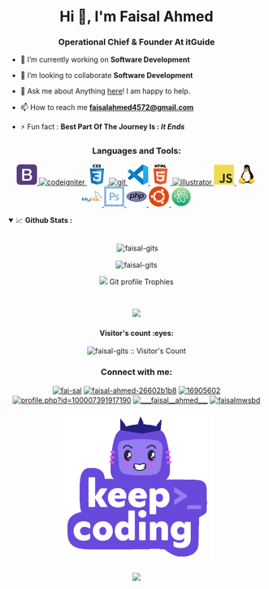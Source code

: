 <h1 align="center">Hi 👋, I'm Faisal Ahmed</h1>
<h3 align="center">Operational Chief & Founder At itGuide</h3>

- 🔭 I’m currently working on **Software Development**

- 👯 I’m looking to collaborate **Software Development** 

<!-- - 🤝 I’m looking for help **Internships** -->

- 💬 Ask me about Anything [here](https://github.com/faisali3/issues/issues/new)! I am happy to help.

<!-- - 📫 How to reach me **faisalahmed4572@gmail.com** -->
- 📫 How to reach me  **[faisalahmed4572@gmail.com](faisalahmed4572@gmail.com)**

- ⚡ Fun fact : **Best Part Of The Journey Is : *It Ends***

<h3 align="center">Languages and Tools:</h3>
<p align="center"> 
	<a href="https://getbootstrap.com" target="_blank"> <img src="https://raw.githubusercontent.com/github/explore/80688e429a7d4ef2fca1e82350fe8e3517d3494d/topics/bootstrap/bootstrap.png" alt="bootstrap" width="40" height="40"/> </a> 
	<a href="https://codeigniter.com" target="_blank"> <img src="https://cdn.worldvectorlogo.com/logos/codeigniter.svg" alt="codeigniter" width="40" height="40"/> </a> 
	<a href="https://www.w3schools.com/css/" target="_blank"> <img src="https://raw.githubusercontent.com/devicons/devicon/master/icons/css3/css3-original-wordmark.svg" alt="css3" width="40" height="40"/> </a> 
	<a href="https://git-scm.com/" target="_blank"> <img src="https://www.vectorlogo.zone/logos/git-scm/git-scm-icon.svg" alt="git" width="40" height="40"/> </a> 
	<a href="https://code.visualstudio.com" target="_blank"> <img src="https://raw.githubusercontent.com/github/explore/80688e429a7d4ef2fca1e82350fe8e3517d3494d/topics/visual-studio-code/visual-studio-code.png" alt="vs" width="40" height="40"/> </a> 
	<a href="https://www.w3.org/html/" target="_blank"> <img src="https://raw.githubusercontent.com/devicons/devicon/master/icons/html5/html5-original-wordmark.svg" alt="html5" width="40" height="40"/> </a>
	<a href="https://www.adobe.com/in/products/illustrator.html" target="_blank"> <img src="https://www.vectorlogo.zone/logos/adobe_illustrator/adobe_illustrator-icon.svg" alt="illustrator" width="40" height="40"/> </a> 
	<a href="https://developer.mozilla.org/en-US/docs/Web/JavaScript" target="_blank"> <img src="https://raw.githubusercontent.com/devicons/devicon/master/icons/javascript/javascript-original.svg" alt="javascript" width="40" height="40"/> </a> 
	<a href="https://www.linux.org/" target="_blank"> <img src="https://raw.githubusercontent.com/devicons/devicon/master/icons/linux/linux-original.svg" alt="linux" width="40" height="40"/> </a> 
	<a href="https://www.mysql.com/" target="_blank"> <img src="https://raw.githubusercontent.com/devicons/devicon/master/icons/mysql/mysql-original-wordmark.svg" alt="mysql" width="40" height="40"/> </a> 
	<a href="https://www.photoshop.com/en" target="_blank"> <img src="https://raw.githubusercontent.com/devicons/devicon/master/icons/photoshop/photoshop-line.svg" alt="photoshop" width="40" height="40"/> </a> 
	<a href="https://www.php.net" target="_blank"> <img src="https://raw.githubusercontent.com/devicons/devicon/master/icons/php/php-original.svg" alt="php" width="40" height="40"/> </a> 
	<a href="https://ubuntu.com" target="_blank"> <img src="https://raw.githubusercontent.com/github/explore/80688e429a7d4ef2fca1e82350fe8e3517d3494d/topics/ubuntu/ubuntu.png" alt="ubuntu" width="40" height="40"/> </a> 
	<a href="https://atom.io" target="_blank"> <img src="https://github.com/faisal-gits/logo/blob/16460af4efab9e8579ade5d316b0962cd6d7344b/atom-editor.png" alt="atom" width="40" height="40"/> </a> 
</p>

<details open="">
<summary>
  <g-emoji class="g-emoji" alias="chart_with_upwards_trend" fallback-src="https://github.githubassets.com/images/icons/emoji/unicode/1f4c8.png">📈</g-emoji> 
  <strong>Github Stats : </strong>
</summary>
<br>
 
<p align="center">&nbsp;<img align="center" src="https://github-readme-stats.vercel.app/api?username=faisal-gits&show_icons=true&locale=en" alt="faisal-gits" /></p>

<p align="center"><img align="center" src="https://github-readme-streak-stats.herokuapp.com/?user=faisal-gits&" alt="faisal-gits" /></p>
<p align="center"><img src="https://media.giphy.com/media/QaMcXSekUWx7aogAUr/giphy.gif" width="30" />&nbsp;Git profile Trophies</p><br>
<p align="center"><img src="https://github-profile-trophy.vercel.app/?username=faisal-gits&theme=juicyfresh&no-bg=true" /></p>
<!-- <p align="center"><img align="center" src="https://github-readme-stats.vercel.app/api/wakatime?username=faisal4572&theme=tokyonight" /></p>	 -->
<!-- <p align="left"> 
<img src="https://komarev.com/ghpvc/?username=faisal-gits&color=brightgreen" alt="watching_count" />
 </p>	 -->
<h4 align="center">Visitor's count :eyes:</h4>

<p align="center"><img src="https://profile-counter.glitch.me/{faisal-gits}/count.svg" alt="faisal-gits :: Visitor's Count" /></p>
	
<h3 align="center">Connect with me:</h3>
<p align="center">
<a href="https://codepen.io/fai-sal" target="blank"><img align="center" src="https://raw.githubusercontent.com/rahuldkjain/github-profile-readme-generator/master/src/images/icons/Social/codepen.svg" alt="fai-sal" height="30" width="40" /></a>
<a href="https://linkedin.com/in/faisal-ahmed-26602b1b8" target="blank"><img align="center" src="https://raw.githubusercontent.com/rahuldkjain/github-profile-readme-generator/master/src/images/icons/Social/linked-in-alt.svg" alt="faisal-ahmed-26602b1b8" height="30" width="40" /></a>
<a href="https://stackoverflow.com/users/16905602" target="blank"><img align="center" src="https://raw.githubusercontent.com/rahuldkjain/github-profile-readme-generator/master/src/images/icons/Social/stack-overflow.svg" alt="16905602" height="30" width="40" /></a>
<a href="https://fb.com/profile.php?id=100007391917190" target="blank"><img align="center" src="https://raw.githubusercontent.com/rahuldkjain/github-profile-readme-generator/master/src/images/icons/Social/facebook.svg" alt="profile.php?id=100007391917190" height="30" width="40" /></a>
<a href="https://instagram.com/___faisal__ahmed___" target="blank"><img align="center" src="https://raw.githubusercontent.com/rahuldkjain/github-profile-readme-generator/master/src/images/icons/Social/instagram.svg" alt="___faisal__ahmed___" height="30" width="40" /></a>
<a href="https://www.hackerrank.com/faisalmwsbd" target="blank"><img align="center" src="https://raw.githubusercontent.com/rahuldkjain/github-profile-readme-generator/master/src/images/icons/Social/hackerrank.svg" alt="faisalmwsbd" height="30" width="40" /></a>
</p>
	
<p align="center"><a href="#" target="_blank"> <img src="https://github.com/faisal-gits/logo/blob/main/keep_coding.gif" alt="code" width="300" /> </a></p>
<p align="center"><img src="https://media.giphy.com/media/jpVnC65DmYeyRL4LHS/giphy.gif" width="20%"></p>
